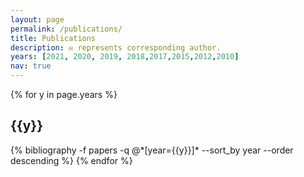 ```yaml
---
layout: page
permalink: /publications/
title: Publications
description: ✉️ represents corresponding author.
years: [2021, 2020, 2019, 2018,2017,2015,2012,2010]
nav: true
---
```


<div class="publications">

{% for y in page.years %}
  <h2 class="year">{{y}}</h2>
  {% bibliography -f papers -q @*[year={{y}}]* --sort_by year --order descending %}
{% endfor %}

</div>
